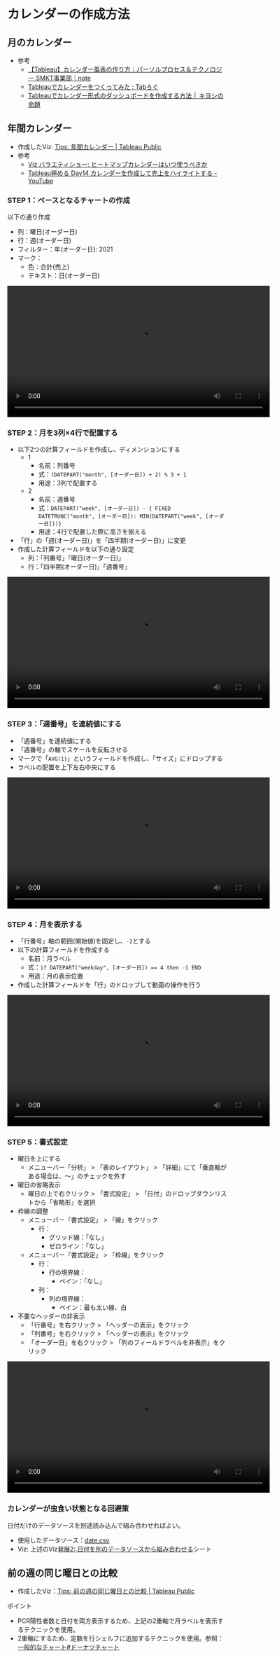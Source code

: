 # カレンダーの作成方法
## 月のカレンダー

- 参考
  - [【Tableau】カレンダー風表の作り方｜パーソルプロセス＆テクノロジー SMKT事業部｜note](https://note.com/smkt_interview/n/n8288c6198aab)
  - [Tableauでカレンダーをつくってみた : Tabろぐ](http://blog.livedoor.jp/tab_hiro/archives/17308976.html)
  - [Tableauでカレンダー形式のダッシュボードを作成する方法 │ キヨシの命題](https://yolo-kiyoshi.com/2019/07/23/post-1179/)

## 年間カレンダー

- 作成したViz: [Tips: 年間カレンダー \| Tableau Public](https://public.tableau.com/app/profile/.33622291/viz/Tips_16584759196560/STEP1?publish=yes)
- 参考
  - [Viz バラエティショー: ヒートマップカレンダーはいつ使うべきか](https://www.tableau.com/ja-jp/about/blog/2017/2/viz-variety-show-heatmaps-66330)
  - [Tableau極める Day14 カレンダーを作成して売上をハイライトする \- YouTube](https://www.youtube.com/watch?v=HlmYVDDF68k)

### STEP 1：ベースとなるチャートの作成
以下の通り作成

- 列：曜日(オーダー日)
- 行：週(オーダー日)
- フィルター：年(オーダー日): 2021
- マーク：
  - 色：合計(売上)
  - テキスト：日(オーダー日)

<video controls autoplay loop width="600" src='img/step1.webm'></video>

### STEP 2：月を3列×4行で配置する

- 以下2つの計算フィールドを作成し、ディメンションにする
  - 1
    - 名前：列番号
    - 式：`(DATEPART("month", [オーダー日]) + 2) % 3 + 1`
    - 用途：3列で配置する
  - 2
    - 名前：週番号
    - 式：`DATEPART("week", [オーダー日]) - { FIXED DATETRUNC("month", [オーダー日]): MIN(DATEPART("week", [オーダー日]))}`
    - 用途：4行で配置した際に高さを揃える
- 「行」の「週(オーダー日)」を「四半期(オーダー日)」に変更
- 作成した計算フィールドを以下の通り設定
  - 列：「列番号」「曜日(オーダー日)」
  - 行：「四半期(オーダー日)」「週番号」

<video controls autoplay loop width="600" src='img/step2.webm'></video>


### STEP 3：「週番号」を連続値にする

- 「週番号」を連続値にする
- 「週番号」の軸でスケールを反転させる
- マークで「`AVG(1)`」というフィールドを作成し、「サイズ」にドロップする
- ラベルの配置を上下左右中央にする

<video controls autoplay loop width="600" src='img/step3.webm'></video>

### STEP 4：月を表示する
- 「行番号」軸の範囲(開始値)を固定し、`-2`とする
- 以下の計算フィールドを作成する
  - 名前：月ラベル
  - 式：`if DATEPART("weekday", [オーダー日]) == 4 then -1 END`
  - 用途：月の表示位置
- 作成した計算フィールドを「行」のドロップして動画の操作を行う

<video controls autoplay loop width="600" src='img/step4.webm'></video>

### STEP 5：書式設定

- 曜日を上にする
  - メニューバー「分析」 > 「表のレイアウト」 > 「詳細」にて「垂直軸がある場合は、～」のチェックを外す
- 曜日の省略表示
  - 曜日の上で右クリック > 「書式設定」 > 「日付」のドロップダウンリストから「省略形」を選択
- 枠線の調整
  - メニューバー「書式設定」 > 「線」をクリック
    - 行：
      - グリッド線：「なし」
      - ゼロライン：「なし」
  - メニューバー「書式設定」 > 「枠線」をクリック
    - 行：
      - 行の境界線：
        - ペイン：「なし」
    - 列：
      - 列の境界線：
        - ペイン：最も太い線、白
- 不要なヘッダーの非表示
  - 「行番号」を右クリック > 「ヘッダーの表示」をクリック
  - 「列番号」を右クリック > 「ヘッダーの表示」をクリック
  - 「オーダー日」を右クリック > 「列のフィールドラベルを非表示」をクリック

<video controls autoplay loop width="600" src='img/step5.webm'></video>

### カレンダーが虫食い状態となる回避策

日付だけのデータソースを別途読み込んで組み合わせればよい。

- 使用したデータソース：[date.csv](https://github.com/arakaki-tokyo/tableau_learning/blob/main/data/date.csv)
- Viz: 上述のViz[発展2: 日付を別のデータソースから組み合わせる](https://public.tableau.com/app/profile/.33622291/viz/Tips_16584759196560/2)シート


## 前の週の同じ曜日との比較
- 作成したViz：[Tips: 前の週の同じ曜日との比較 \| Tableau Public](https://public.tableau.com/app/profile/.33622291/viz/Tips_16587259523910/sheet0?publish=yes)

ポイント
- PCR陽性者数と日付を両方表示するため、上記の2重軸で月ラベルを表示するテクニックを使用。
- 2重軸にするため、定数を行シェルフに追加するテクニックを使用。参照：[一般的なチャート#ドーナツチャート](../一般的なチャート#ドーナツチャート)
